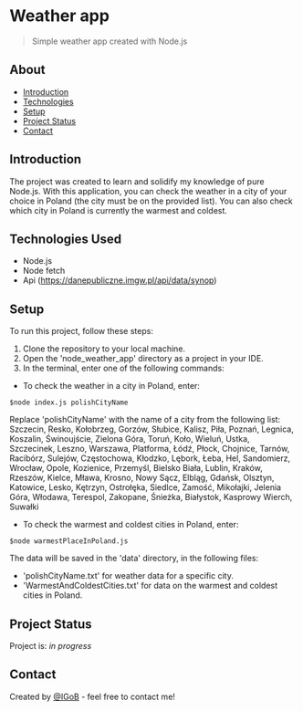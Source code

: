 # Weather app
> Simple weather app created with Node.js


## About
* [Introduction](#introduction)
* [Technologies](#technologies-used)
* [Setup](#setup)
* [Project Status](#project-status)
* [Contact](#contact)


## Introduction
The project was created to learn and solidify my knowledge of pure Node.js.
With this application, you can check the weather in a city of your choice in Poland (the city must be on the provided list). You can also check which city in Poland is currently the warmest and coldest.


## Technologies Used
* Node.js
* Node fetch
* Api (https://danepubliczne.imgw.pl/api/data/synop)


## Setup
To run this project, follow these steps:

1. Clone the repository to your local machine.
2. Open the 'node_weather_app' directory as a project in your IDE.
3. In the terminal, enter one of the following commands:

* To check the weather in a city in Poland, enter:
```
$node index.js polishCityName
```


Replace 'polishCityName' with the name of a city from the following list:
Szczecin, Resko, Kołobrzeg, Gorzów, Słubice, Kalisz, Piła, Poznań, Legnica, Koszalin, Świnoujście, Zielona Góra, Toruń, Koło, Wieluń, Ustka, Szczecinek, Leszno, Warszawa, Platforma, Łódź, Płock, Chojnice, Tarnów, Racibórz, Sulejów, Częstochowa, Kłodzko, Lębork, Łeba, Hel, Sandomierz, Wrocław, Opole, Kozienice, Przemyśl, Bielsko Biała, Lublin, Kraków, Rzeszów, Kielce, Mława, Krosno, Nowy Sącz, Elbląg, Gdańsk, Olsztyn, Katowice, Lesko, Kętrzyn, Ostrołęka, Siedlce, Zamość, Mikołajki, Jelenia Góra, Włodawa, Terespol, Zakopane, Śnieżka, Białystok, Kasprowy Wierch, Suwałki

* To check the warmest and coldest cities in Poland, enter:
```
$node warmestPlaceInPoland.js
```


The data will be saved in the 'data' directory, in the following files:

* 'polishCityName.txt' for weather data for a specific city.
* 'WarmestAndColdestCities.txt' for data on the warmest and coldest cities in Poland.


## Project Status
Project is: _in progress_


## Contact
Created by [@IGoB](https://igobb.github.io/Portfolio_frontend/) - feel free to contact me!
